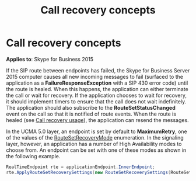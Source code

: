 ﻿---
title: Call recovery concepts
description: Discusses some call recovery concepts including FailureResponseException, RouteSetStatusChanged, and MaximumRetry.
TOCTitle: Call recovery concepts
ms:assetid: 119480e2-b2df-4654-8345-37d2b2696aef
ms:mtpsurl: https://msdn.microsoft.com/library/Dn466070(v=office.16)
ms:contentKeyID: 65240005
ms.date: 07/27/2015
mtps_version: v=office.16
dev_langs:
- csharp
---

# Call recovery concepts


**Applies to**: Skype for Business 2015

If the SIP route between endpoints has failed, the Skype for Business Server 2015 computer causes all new incoming messages to fail (surfaced to the application as a **FailureResponseException** with a SIP 430 error code) until the route is healed. When this happens, the application can either terminate the call or wait for recovery. If the application chooses to wait for recovery, it should implement timers to ensure that the call does not wait indefinitely. The application should also subscribe to the **RouteSetStatusChanged** event on the call so that it is notified of route events. When the route is healed (see [Call recovery usage](call-recovery-usage.md)), the application can resend the messages.

In the UCMA 5.0 layer, an endpoint is set by default to **MaximumRetry**, one of the values of the [RouteSetRecoveryMode](https://msdn.microsoft.com/library/hh382127\(v=office.16\)) enumeration. In the signaling layer, however, an application has a number of High Availability modes to choose from. An endpoint can be set with one of these modes as shown in the following example.

```csharp
RealTimeEndpoint rte = applicationEndpoint.InnerEndpoint;
rte.ApplyRouteSetRecoverySettings(new RouteSetRecoverySettings(RouteSetRecoverMode.LimitedRetry));
```

